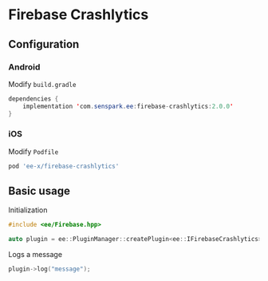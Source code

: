 # Firebase Crashlytics
## Configuration
### Android
Modify `build.gradle`
```java
dependencies {
    implementation 'com.senspark.ee:firebase-crashlytics:2.0.0'
}
```

### iOS
Modify `Podfile`
```ruby
pod 'ee-x/firebase-crashlytics'
```

## Basic usage
Initialization
```cpp
#include <ee/Firebase.hpp>

auto plugin = ee::PluginManager::createPlugin<ee::IFirebaseCrashlytics>();
```

Logs a message
```cpp
plugin->log("message");
```